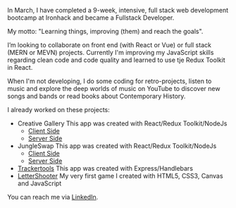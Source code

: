 In March, I have completed a 9-week, intensive, full stack web development bootcamp at Ironhack and became a Fullstack Developer.

My motto: "Learning things, improving (them) and reach the goals".

I’m looking to collaborate on front end (with React or Vue) or full stack (MERN or MEVN) projects. Currently I'm improving my JavaScript skills regarding clean code and code quality and learned to use tje Redux Toolkit in React.

When I'm not developing, I do some coding for retro-projects, listen to music and explore the deep worlds of music on YouTube to discover new songs and bands or read books about Contemporary History.

I already worked on these projects:

- Creative Gallery
  This app was created with React/Redux Toolkit/NodeJs
  - [Client Side](https://github.com/christiangerbig/creative-gallery-client)
  - [Server Side](https://github.com/christiangerbig/creative-gallery-server) 
- JungleSwap
  This app was created with React/Redux Toolkit/NodeJs
  - [Client Side](https://github.com/christiangerbig/jungle-swap-client)
  - [Server Side](https://github.com/christiangerbig/jungle-swap-server)
- [Trackertools](https://github.com/christiangerbig/Trackertools)
  This app was created with Express/Handlebars
- [LetterShooter](https://github.com/christiangerbig/letter-shooter)
  My very first game I created with HTML5, CSS3, Canvas and JavaScript

You can reach me via [LinkedIn](https://www.linkedin.com/in/christian-gerbig/).
